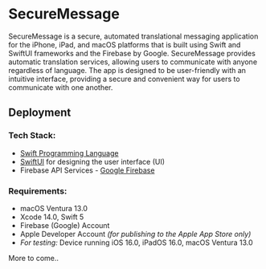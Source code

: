 # SecureMessage
SecureMessage is a secure, automated translational messaging application 
for the iPhone, iPad, and macOS platforms that is built using Swift and 
SwiftUI frameworks and the Firebase by Google.  SecureMessage provides 
automatic translation services, allowing users to communicate with 
anyone regardless of language. The app is designed to be user-friendly 
with an intuitive interface, providing a secure and convenient way for 
users to communicate with one another.

## Deployment
### Tech Stack:
 -  [Swift Programming Language](https://swift.org)
 -  [SwiftUI](https://developer.apple.com/xcode/swiftui/) for designing 
the user interface (UI)
 - Firebase API Services - [Google 
Firebase](https://firebase.google.com)
 
### Requirements:
 -  macOS Ventura 13.0
 - Xcode 14.0, Swift 5
 - Firebase (Google) Account
 - Apple Developer Account *(for publishing to the Apple App Store 
only)*
 -  *For testing:* Device running iOS 16.0, iPadOS 16.0, macOS Ventura 
13.0

More to come..


